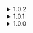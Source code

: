 <details>
<summary>1.0.2 </summary>

* Made OneUp world unique so it would no longer appear in printers.
</details>
<details>
<summary>1.0.1 </summary>

* Interactable trees now resemble their SM64 counterparts more closely.
* Bob-omb's "notice player" animation and sound now scale with attack speed.
* Bob-ombs now gain armor buff when they start exploding after noticing the player. Explosion behavior on low health is unchanged.
* Replaced game's jumppads with SM64 cannons with new sound.
* Maybe fixed "Look rotation viewing vector is zero" log spam.
* Fixed King Bob-omb having wild arms because animations broke somehow?
* Added elite displays to King Bob-omb.
* Added Bob-omb and King Bob-omb icons.
</details>
<details>
<summary>1.0.0 </summary>

* Initial release
</details>
